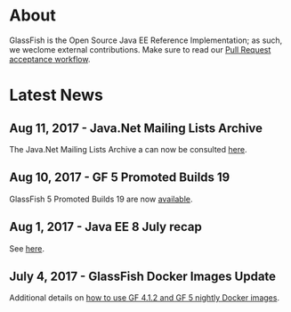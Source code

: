 # About

GlassFish is the Open Source Java EE Reference Implementation; as such, we weclome external contributions. Make sure to read our [Pull Request acceptance workflow](pr_workflow).

# Latest News

## Aug 11, 2017 - Java.Net Mailing Lists Archive ##

The Java.Net Mailing Lists Archive a can now be consulted [here](http://download.oracle.com/javaee-archive/).

## Aug 10, 2017 - GF 5 Promoted Builds 19 ##

GlassFish 5 Promoted Builds 19 are now [available](https://javaee.groups.io/g/glassfish/topic/glassfish_5_0_b19_is_promoted/5804720).

## Aug 1, 2017 - Java EE 8 July recap

See [here](https://blogs.oracle.com/theaquarium/java-ee-8-july-recap).

## July 4, 2017 - GlassFish Docker Images Update

Additional details on [how to use GF 4.1.2 and GF 5 nightly Docker images](https://blogs.oracle.com/theaquarium/glassfish-docker-images-–-update).
